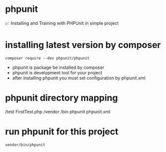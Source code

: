# phpunit
📈 Installing and Training with PHPUnit in simple project
# installing latest version by composer
<code>composer require --dev phpunit/phpunit</code>
- phpunit is package be installed by composer
- phpunit is development tool for your project
- after installing phpunit you must set configuration by phpunit.xml
# phpunit directory mapping
/test
  FirstTest.php
/vendor
  /bin
    phpunit
phpunit.xml
# run phpunit for this project
<code>vendor/bin/phpunit</code>
